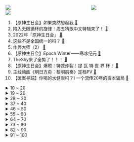<div >
	<a style="float:left;width:55%;" href = "https://github.com/anuraghazra/github-readme-stats">
	 <img src = "https://github-readme-stats.vercel.app/api?username=iuuuuuaena&theme=buefy&show_icons=true"/>
	</a>
	<a  style="float:right;width:45%" href = "https://github.com/anuraghazra/github-readme-stats">
	 <img  src="https://github-readme-stats.vercel.app/api/top-langs/?username=anuraghazra&layout=compact"/>
	</a>
	</div>

[![](https://img.shields.io/badge/jxd-@jxdgogogo.xyz-yellowgreen.svg)](https://www.jxdgogogo.xyz)<br>
1. 【原神生日会】如果突然想起我 [:link:](//www.bilibili.com/video/BV1tG4y1B7xU) <br>
2. 陷入无限循环的旋律！周五猜歌中文特辑来了！ [:link:](//www.bilibili.com/video/BV1Ae4y1C75q) <br>
3. 2022年「原神生日会」 [:link:](//www.bilibili.com/video/BV1ZP411J7vN) <br>
4. 这些不是全国统一的吗？ [:link:](//www.bilibili.com/video/BV19N4y1N7Yj) <br>
5. 作弊大师（2） [:link:](//www.bilibili.com/video/BV1wY4y1K7ZE) <br>
6. 【原神生日会】Epoch Winter——寒冰纪元 [:link:](//www.bilibili.com/video/BV1U14y1Y7WV) <br>
7. TheShy来了全剪了！！！ [:link:](//www.bilibili.com/video/BV1Kd4y1z7X1) <br>
8. 【原神生日会】爆燃！特效炸裂！提 瓦 特 世 界 杯！ [:link:](//www.bilibili.com/video/BV1Qe411M7Qr) <br>
9. 主线动画《明日方舟：黎明前奏》定档PV [:link:](//www.bilibili.com/video/BV1tG411g7Fo) <br>
10. 【医案寻踪】你喝的水健康吗？I 一个流传20年的资本骗局 [:link:](//www.bilibili.com/video/BV1H84114719) <br>
<details>
<summary>10 ~ 20</summary>

11. 5899婚宴竟有臭蟹烂虾，骚男婚礼出现重大危机！ [:link:](//www.bilibili.com/video/BV1Tt4y1P7kE) <br>
12. 年轻，太年轻了 [:link:](//www.bilibili.com/video/BV1Gd4y1M7C4) <br>
13. 郭晓婷采访，看得人心惊胆战…… [:link:](//www.bilibili.com/video/BV1Xe4y1k7vD) <br>
14. 动物体型最大能长多大？为什么不能无限增长？【奇怪的知识】 [:link:](//www.bilibili.com/video/BV17T411T79H) <br>
15. 鸡哥三人组开路（都 多 余 了！） [:link:](//www.bilibili.com/video/BV1Vt4y1P7gP) <br>
16. 【原神生日会】丘 鸣 山 车 神 🏍 [:link:](//www.bilibili.com/video/BV1sN4y1K7VK) <br>
17. 第109个好汉？高俅上山竟气死林冲？书里并没有！《水浒传》P40 [:link:](//www.bilibili.com/video/BV1qD4y117VC) <br>
18. 以后就是我的未婚妻啦！ [:link:](//www.bilibili.com/video/BV12V4y1T7hZ) <br>
19. 穷人是假的？农村人不可能长这样？我要用100个农民实证反驳【100个农民故事01】 [:link:](//www.bilibili.com/video/BV1M841147UT) <br>
</details>
<details>
<summary>19 ~ 20</summary>

20. 笑喷！当我把一群很菜的UP聚在一起玩狼人杀（2）。。 [:link:](//www.bilibili.com/video/BV1bV4y1K7aB) <br>
21. 蝙蝠侠: 想爸妈了！(开挖） [:link:](//www.bilibili.com/video/BV1kd4y1M7S7) <br>
22. 求求你们别再去假须弥了！是兄弟就来我这个真须弥！ [:link:](//www.bilibili.com/video/BV1Kt4y1P7Zy) <br>
23. 《原神》角色演示-「坎蒂丝：誓守之盾」 [:link:](//www.bilibili.com/video/BV1we411T74S) <br>
24. 卧槽...让你二创！不是让你创死观众啊喂！ [:link:](//www.bilibili.com/video/BV1Me4y1C7SZ) <br>
25. 什么是朋友？他说... [:link:](//www.bilibili.com/video/BV1ee4y167Kp) <br>
26. 【凤凰传奇农家乐】自己动手 白吃白喝 [:link:](//www.bilibili.com/video/BV11Y4y1N7ML) <br>
27. 因为没给领导开美颜，我被开了 [:link:](//www.bilibili.com/video/BV1LP411n7Rp) <br>
28. 躲得越快 本王越爱 [:link:](//www.bilibili.com/video/BV1YB4y1J7an) <br>
</details>
<details>
<summary>28 ~ 30</summary>

29. 二氧化碳加氢制汽油，中科院重大科研突破 [:link:](//www.bilibili.com/video/BV1NV4y1T74K) <br>
30. 【原神】四只凯瑟琳鼓掌，可喜可贺可喜可贺 [:link:](//www.bilibili.com/video/BV1A14y1a7tv) <br>
31. 烦死了，到底该先睡还是先吃呀！！？ [:link:](//www.bilibili.com/video/BV1fW4y1v7RH) <br>
32. 【原神生日会】开场动画-旅途不完结！ [:link:](//www.bilibili.com/video/BV15e4y1C7cs) <br>
33. 【原神生日会】愿我们不再孤单 [:link:](//www.bilibili.com/video/BV1f8411t7TG) <br>
34. 爱发脾气暴躁的你，心里那股怒火压不住的你，心里受委屈，郁闷的你，一起来做做就能给你一个好心情。 [:link:](//www.bilibili.com/video/BV1kB4y1E7BF) <br>
35. 广东顺德. 国英炖品店  厨子探店¥118 [:link:](//www.bilibili.com/video/BV1dV4y1K7GC) <br>
36. 企业级理解 [:link:](//www.bilibili.com/video/BV1t8411b7GJ) <br>
37. 看到这些落选国徽，才知道我们的国徽有多强！！！ [:link:](//www.bilibili.com/video/BV158411b7E2) <br>
</details>
<details>
<summary>37 ~ 40</summary>

38. 挪威物价真的好贵啊....大排档一碗汤竟然114元 懵了 [:link:](//www.bilibili.com/video/BV1uD4y117E3) <br>
39. 探店！鸡你太美炸鸡店，是ikun还是小黑子？ [:link:](//www.bilibili.com/video/BV1de4y1k7bo) <br>
40. 让你一次爽个够！终极吐槽《东八区的先生们》 [:link:](//www.bilibili.com/video/BV17W4y1v7Ji) <br>
41. “动漫给予了我们从未有过的人生” [:link:](//www.bilibili.com/video/BV1HN4y1K7o4) <br>
42. 这才是硬核开放世界修仙游戏该有的玩法！ [:link:](//www.bilibili.com/video/BV158411b7ki) <br>
43. 这都是些啥啊??? [:link:](//www.bilibili.com/video/BV1X14y1Y7Zq) <br>
44. 昆 仑 实 摔 ！ [:link:](//www.bilibili.com/video/BV18G411g7Ju) <br>
45. 从五个人到「五人组」，我们经历了...... [:link:](//www.bilibili.com/video/BV17T411T7PC) <br>
46. 《崩坏3》PV短片——「试剑」 [:link:](//www.bilibili.com/video/BV1LN4y1K72J) <br>
</details>
<details>
<summary>46 ~ 50</summary>

47. 【崩坏3】琪亚娜的VLOG  |  周年庆典现场直击！ [:link:](//www.bilibili.com/video/BV1kY4y1N7iy) <br>
48. 我把《东八区》40集全看完了，全方位总结吐槽这部史上最雷电视剧！ [:link:](//www.bilibili.com/video/BV1w8411b7Ya) <br>
49. 【时代少年团】《光环中的少年——“盛夏”》（下） [:link:](//www.bilibili.com/video/BV17W4y1v7eL) <br>
50. 原神动画短片-永恒回忆之梦【2022原神生日会】 [:link:](//www.bilibili.com/video/BV1dg41127dW) <br>
51. 好久没有看过这么刺激的故事了！！ [:link:](//www.bilibili.com/video/BV1yG411g7df) <br>
52. 手法专业！还好我命不该绝！ [:link:](//www.bilibili.com/video/BV1Kg411e7Cj) <br>
53. 二次元顶流也塌房了！！！ [:link:](//www.bilibili.com/video/BV1hW4y1v7zR) <br>
54. 黄油手孔老师终于抓到猫了 [:link:](//www.bilibili.com/video/BV1FG411g7pM) <br>
55. 新概念探店，这家火锅店居然...【第二期】 [:link:](//www.bilibili.com/video/BV1E841147TF) <br>
</details>
<details>
<summary>55 ~ 60</summary>

56. 我改造舍友的一天 [:link:](//www.bilibili.com/video/BV1324y1o7SJ) <br>
57. 【非官方英雄联盟S12宣传片】| 上B站 看S12！ [:link:](//www.bilibili.com/video/BV1P24y1o7Tu) <br>
58. 为什么他们对高铁上卖卫生巾这么愤怒？ [:link:](//www.bilibili.com/video/BV1kW4y1v7BY) <br>
59. 【STN快报6.5季07】丧尽天良，8万玩家竟然一起殴打大公司保安！ [:link:](//www.bilibili.com/video/BV1nB4y1J77U) <br>
60. “诸 神 的 黄 昏” [:link:](//www.bilibili.com/video/BV1J8411b7rC) <br>
61. 非必要不恋爱 [:link:](//www.bilibili.com/video/BV1HT411T73E) <br>
62. 村干部小姐姐被迫营业，她真的太高了！ [:link:](//www.bilibili.com/video/BV18W4y1Y7gv) <br>
63. 家里进脏东西了（躲闪摇） [:link:](//www.bilibili.com/video/BV1Rt4y1A78E) <br>
64. 全程女声就三连且给我一百万粉丝? [:link:](//www.bilibili.com/video/BV1jd4y1M7dD) <br>
</details>
<details>
<summary>64 ~ 70</summary>

65. 兑现承诺，十万赞当众跳坤舞 [:link:](//www.bilibili.com/video/BV1vD4y1i75X) <br>
66. 【鬼谷闲谈】由癌细胞演化成的动物？ [:link:](//www.bilibili.com/video/BV1Ze4y1t7Fe) <br>
67. 整整一大只烤羊腿在家做好吃吗？一个小时两个人就全干掉 [:link:](//www.bilibili.com/video/BV1HY4y1N78K) <br>
68. 今年靠画画挣一百万「海边的垃圾」 [:link:](//www.bilibili.com/video/BV1Zg41127eq) <br>
69. 未来的视频会员制度 [:link:](//www.bilibili.com/video/BV15d4y1z7G3) <br>
70. 我哥：你嫂子长得像生日蛋糕？ [:link:](//www.bilibili.com/video/BV1ie411M7Z6) <br>
71. 京 剧 猫 [:link:](//www.bilibili.com/video/BV1KW4y1i7zf) <br>
72. 你放不开的样子，好像一支全新的毛笔… [:link:](//www.bilibili.com/video/BV1Gg411m7Qy) <br>
73. 985校园暴力现场 [:link:](//www.bilibili.com/video/BV1od4y1T7wA) <br>
</details>
<details>
<summary>73 ~ 80</summary>

74. 【warma/怒九】绝对不许关灯！ [:link:](//www.bilibili.com/video/BV1At4y1P7Vt) <br>
75. 假如世界只剩你一个人，你会怎么样？ [:link:](//www.bilibili.com/video/BV1DV4y1K74v) <br>
76. 朕 宰 了 你 [:link:](//www.bilibili.com/video/BV1FN4y1K7iQ) <br>
77. 又一被中国人吹捧的网红跌下神坛：醒醒吧，别再被糊弄了 [:link:](//www.bilibili.com/video/BV1aY4y1N7pN) <br>
78. 2022「夏日回响」原神同人二创音乐会 [:link:](//www.bilibili.com/video/BV1q841147KM) <br>
79. 带英国老公去我长大的农村，结果他追着鸡满村跑 [:link:](//www.bilibili.com/video/BV1PP411p7LR) <br>
80. 今儿和奥尼尔来一场篮球单挑！！ [:link:](//www.bilibili.com/video/BV1dV4y1K7vk) <br>
81. 当朋友们得知我后天办婚礼后 [:link:](//www.bilibili.com/video/BV1Md4y1M7Yf) <br>
82. 当你认识的up主被迫跳了叮叮当当舞... [:link:](//www.bilibili.com/video/BV1Gd4y1M7eJ) <br>
</details>
<details>
<summary>82 ~ 90</summary>

83. 喀秋莎集束子母弹！【C4快乐阴人流#33】 [:link:](//www.bilibili.com/video/BV1V24y1R7nt) <br>
84. 自己捡的小猫自己教！ [:link:](//www.bilibili.com/video/BV1Pe4y1b7Qg) <br>
85. 这个刚发布的去水印神器，凭什么吊打一众去水印APP [:link:](//www.bilibili.com/video/BV1gg411m7VL) <br>
86. 想不想吃烤馕、刚出锅的烤馕 [:link:](//www.bilibili.com/video/BV12N4y1K74m) <br>
87. 当代便衣警察的业务范围已经这么广了吗？ [:link:](//www.bilibili.com/video/BV12d4y1M7Bb) <br>
88. 收住肋骨才能收获细腰！10min改善上身体态 加速瘦腰减肚子 [:link:](//www.bilibili.com/video/BV1N24y1o7WH) <br>
89. 优雅，太优雅了！ [:link:](//www.bilibili.com/video/BV1m14y1Y7kM) <br>
90. 一个月没盘日料自助了，仨战士团建安排！ [:link:](//www.bilibili.com/video/BV1Y8411b7j8) <br>
91. 一句话反杀杠精6 [:link:](//www.bilibili.com/video/BV1EB4y1J7TL) <br>
</details>
<details>
<summary>91 ~ 100</summary>

92. 无敌！6轮消防车开上街是什么体验？ [:link:](//www.bilibili.com/video/BV1G24y1o7WV) <br>
93. 爆肝600集！我数出了光头强开枪的命中率！ [:link:](//www.bilibili.com/video/BV1B24y1o7Xk) <br>
94. 科目三：我的猫要上秋名山 [:link:](//www.bilibili.com/video/BV1ae411K73X) <br>
95. 想夹多少就夹多少！！！ [:link:](//www.bilibili.com/video/BV1tW4y1v7Nc) <br>
96. 这次要不再当一回...汪汪队? [:link:](//www.bilibili.com/video/BV1TN4y1K72x) <br>
97. 今天有剧组的明星来到销冠的店里选衣服，看潇洒和销冠会碰出怎样的火花！ [:link:](//www.bilibili.com/video/BV1ct4y1w7hZ) <br>
98. 达成进度：永恒的伙伴。 [:link:](//www.bilibili.com/video/BV14d4y1g772) <br>
99. 当我们都在担心蜜雪冰城太便宜。。。他竟然？！！ [:link:](//www.bilibili.com/video/BV19G411u7R7) <br>
100. 上海竟有这么便宜的西餐！十几元就能吃到撑？小伙直呼血赚…… [:link:](//www.bilibili.com/video/BV1A24y1o7pF) <br>
</details>
